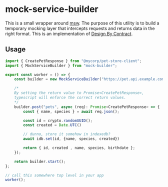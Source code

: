 # mock-service-builder

This is a small wrapper around [msw](https://mswjs.io/). The purpose of this utility is to build a temporary mocking layer that intercepts requests and returns data in the right format.
This is an implementation of [Design By Contract](https://en.wikipedia.org/wiki/Design_by_contract).

## Usage


```typescript
import { CreatePetResponse } from "@mycorp/pet-store-client";
import { MockServiceBuilder } from "mock-builder";

export const worker = () => {
    const builder = new MockServiceBuilder("https://pet.api.example.com/v1");

    /*
    By setting the return value to Promise<CreatePetResponse>,
    typescript will enforce the correct return values.
    */
    builder.post("pets", async (req): Promise<CreatePetResponse> => {
        const { name, species } = await req.json();

        const id = crypto.randomUUID();
        const created = Date.UTC()

        // dunno, store it somehow in indexedb?
        await idb.set(id, {name, species, created})

        return { id, created , name, species, birthdate };
    });

    return builder.start();
};

// call this somewhere top level in your app
worker();
```